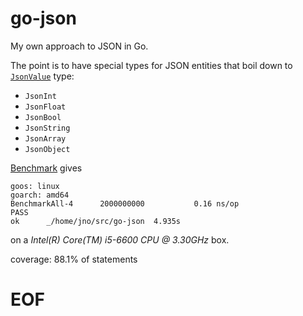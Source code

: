 # go-json

My own approach to JSON in Go.

The point is to have special types for JSON entities that boil down to
[`JsonValue`](json_values.go#L19) type:

  - `JsonInt`
  - `JsonFloat`
  - `JsonBool`
  - `JsonString`
  - `JsonArray`
  - `JsonObject`

[Benchmark](json_test.go#L14) gives

    goos: linux
    goarch: amd64
    BenchmarkAll-4   	2000000000	         0.16 ns/op
    PASS
    ok  	_/home/jno/src/go-json	4.935s

on a *Intel(R) Core(TM) i5-6600 CPU @ 3.30GHz* box.

coverage: 88.1% of statements

# EOF #
